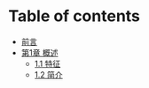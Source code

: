 # Table of contents

* [前言](README.md)
* [第1章 概述](topic-1/README.md)
  * [1.1 特征](topic-1/feature.md)
  * [1.2 简介](topic-1/introduction.md)
